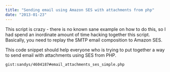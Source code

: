 ```yaml
---
title: "Sending email using Amazon SES with attachments from php"
date: "2013-01-23"
---
```


This script is crazy - there is no known sane example on how to do this, so I had spend an inordinate amount of time hacking together this script. Basically, you need to replay the SMTP email composition to Amazon SES.

This code snippet should help everyone who is trying to put together a way to send email with attachments using SES from PHP.

`gist:sandys/4604187#email_attachments_ses_simple.php`
